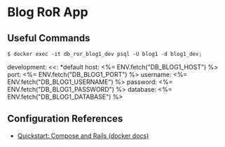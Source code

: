 # Blog RoR App

## Useful Commands

```shell-session
$ docker exec -it db_ror_blog1_dev psql -U blog1 -d blog1_dev;
```

development:
  <<: *default
  host: <%= ENV.fetch("DB_BLOG1_HOST") %>
  port: <%= ENV.fetch("DB_BLOG1_PORT") %>
  username: <%= ENV.fetch("DB_BLOG1_USERNAME") %>
  password: <%= ENV.fetch("DB_BLOG1_PASSWORD") %>
  database: <%= ENV.fetch("DB_BLOG1_DATABASE") %>

## Configuration References

- [Quickstart: Compose and Rails (docker docs)](https://docs.docker.com/samples/rails/)
